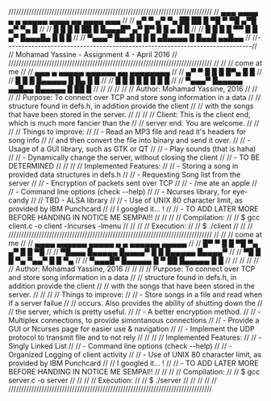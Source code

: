 ////////////////////////////////////////////////////////////////////////////////
//              ▄▄▄   ▄▄▄▄  ▄    ▄ ▄▄▄▄▄   ▄▄▄▄     ▄▄   ▄▄▄▄  ▄▄▄            //
//            ▄▀   ▀ ▄▀  ▀▄ ██  ██ █   ▀█ ▀   ▀█   ▄▀█  ▄▀  ▀▄   █            //
//            █      █    █ █ ██ █ █▄▄▄█▀     ▄▀  █▀ █  █  ▄ █   █            //
//            █      █    █ █ ▀▀ █ █        ▄▀   █▄▄▄█▄ █    █   █            //
//             ▀▄▄▄▀  █▄▄█  █    █ █      ▄█▄▄▄▄     █   █▄▄█  ▄▄█▄▄          //
//----------------------------------------------------------------------------//
//                Mohamad Yassine - Assignment 4 - April 2016                 //
////////////////////////////////////////////////////////////////////////////////
//                                                                            //
//                                  come at me                                //
//                     ▄▄▄  ▄      ▄▄▄▄▄  ▄▄▄▄▄▄ ▄▄   ▄▄▄▄▄▄▄▄                //
//                   ▄▀   ▀ █        █    █      █▀▄  █   █                   //
//                   █      █        █    █▄▄▄▄▄ █ █▄ █   █                   //
//                   █      █        █    █      █  █ █   █                   //
//                    ▀▄▄▄▀ █▄▄▄▄▄ ▄▄█▄▄  █▄▄▄▄▄ █   ██   █                   //
//                                                                            //
//                                                                            //
//    Author: Mohamad Yassine, 2016                                           //
//                                                                            //
//    Purpose: To connect over TCP and store song information in a data       //
//             structure found in defs.h, in addition provide the client      //
//             with the songs that have been stored in the server.            //
//                                                                            //
//    Client:  This is the client end, which is much more fancier than the    //
//             server end. You are welcome.                                   //
//                                                                            //
//    Things to improve:                                                      //
//             - Read an MP3 file and read it's headers for song info         //
//               and then convert the file into binary and send it over.      //
//             - Usage of a GUI library, such as GTK or QT                    //
//             - Play sounds (that is haha)                                   //
//             - Dynamically change the server, without closing the client    //
//             - TO BE DETERMINED                                             //
//                                                                            //
//    Implemented Features:                                                   //
//             - Storing a song in provided data structures in defs.h         //
//             - Requesting Song list from the server                         //
//             - Encryption of packets sent over TCP                          //
//             - /me ate an apple                                             //
//             - Command line options (check --help)                          //
//             - Ncurses library, for eye-candy                               //
//        TBD  - ALSA library                                                 //
//             - Use of UNIX 80 character limit, as provided by IBM Punchcard //
//                 I googled it... !                                          //
//             - TO ADD LATER MORE BEFORE HANDING IN NOTICE ME SEMPAI!!       //
//                                                                            //
//    Compilation:                                                            //
//             $ gcc client.c -o client -lncurses -lmenu                      //
//                                                                            //
//    Execution:                                                              //
//             $ ./client                                                     //
//                                                                            //
////////////////////////////////////////////////////////////////////////////////
//                                                                            //
//                                  come at me                                //
//                  ▄▄▄▄  ▄▄▄▄▄▄ ▄▄▄▄▄  ▄    ▄ ▄▄▄▄▄▄ ▄▄▄▄▄                   //
//                 █▀   ▀ █      █   ▀█ ▀▄  ▄▀ █      █   ▀█                  //
//                 ▀█▄▄▄  █▄▄▄▄▄ █▄▄▄▄▀  █  █  █▄▄▄▄▄ █▄▄▄▄▀                  //
//                     ▀█ █      █   ▀▄  ▀▄▄▀  █      █   ▀▄                  //
//                 ▀▄▄▄█▀ █▄▄▄▄▄ █    ▀   ██   █▄▄▄▄▄ █    █                  //
//                                                                            //
//                                                                            //
//    Author: Mohamad Yassine, 2016                                           //
//                                                                            //
//    Purpose: To connect over TCP and store song information in a data       //
//             structure found in defs.h, in addition provide the client      //
//             with the songs that have been stored in the server.            //
//                                                                            //
//    Things to improve:                                                      //
//             - Store songs in a file and read when if a server failue       //
//               occurs. Also provides the ability of shutting down the       //
//               the server, which is pretty useful.                          //
//             - A better encryption method.                                  //
//             - Multiplex connections, to provide simontanous connections    //
//             - Provide a GUI or Ncurses page for easier use & navigation    //
//             - Implement the UDP protocol to transmit file and to not rely  //
//                                                                            //
//    Implemented Features:                                                   //
//             - Singly Linked List                                           //
//             - Command line options (check --help)                          //
//             - Organized Logging of client activity                         //
//             - Use of UNIX 80 character limit, as provided by IBM Punchcard //
//                 I googled it... !                                          //
//             - TO ADD LATER MORE BEFORE HANDING IN NOTICE ME SEMPAI!!       //
//                                                                            //
//    Compilation:                                                            //
//             $ gcc server.c -o server                                       //
//                                                                            //
//    Execution:                                                              //
//             $ ./server                                                     //
//                                                                            //
//                                                                            //
////////////////////////////////////////////////////////////////////////////////

